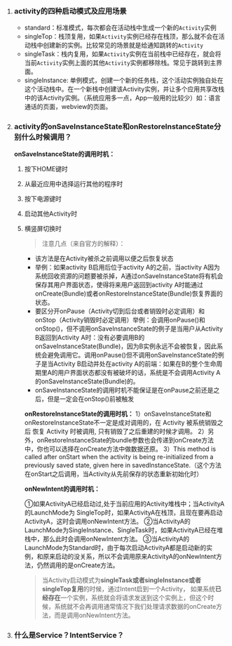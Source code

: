 1. ### activity的四种启动模式及应用场景

    - standard：标准模式，每次都会在活动栈中生成一个新的`Activity`实例
    - singleTop：栈顶复用，如果`Activity`实例已经存在栈顶，那么就不会在活动栈中创建新的实例。比较常见的场景就是给通知跳转的`Activity`
    - singleTask：栈内复用，如果`Activity`实例在当前栈中已经存在，就会将当前`Activity`实例上面的其他`Activity`实例都移除栈。常见于跳转到主界面。
    - singleInstance: 单例模式，创建一个新的任务栈，这个活动实例独自处在这个活动栈中。在一个新栈中创建该Activity实例，并让多个应用共享改栈中的该Activity实例。（系统应用多一点，App一般用的比较少）如：语言通话的页面，webview的页面。

2. ### activity的onSaveInstanceState和onRestoreInstanceState分别什么时候调用？

      **onSaveInstanceState的调用时机：**
   
   1. 按下HOME键时
   
   1. 从最近应用中选择运行其他的程序时
   
   2. 按下电源键时
   
   3. 启动其他Activity时
   
   4. 横竖屏切换时
   
      > 注意几点（来自官方的解释）：
   
      - 该方法是在Activity被杀之前调用以便之后恢复状态
      - 举例：如果activity B启用后位于activity A的之前，当activity A因为系统回收资源的问题要被杀掉，A通过onSaveInstanceState将有机会保存其用户界面状态，使得将来用户返回到activity A时能通过onCreate(Bundle)或者onRestoreInstanceState(Bundle)恢复界面的状态。
      - 要区分开onPause（Activity切到后台或者销毁时必定调用）和onStop（Activity销毁时必定调用）举例：会调用onPause()和onStop()，但不调用onSaveInstanceState的例子是当用户从Activity B返回到Activity A时：没有必要调用B的onSaveInstanceState(Bundle)，因为B实例永远不会被恢复，因此系统会避免调用它。调用onPause()但不调用onSaveInstanceState的例子是当Activity B启动并处在activity A的前端：如果在B的整个生命周期里A的用户界面状态都没有被破坏的话，系统是不会调用Activity A的onSaveInstanceState(Bundle)的。
      - onSaveInstanceState的调用时机不能保证是在onPause之前还是之后，但是一定会在onStop()前被触发
      
      
      
      **onRestoreInstanceState的调用时机：**
      1）onSaveInstanceState和onRestoreInstanceState不一定是成对调用的，在 Activity 被系统销毁之后 恢复 Activity 时被调用, 只有销毁了之后重建的时候才调用。
      2）另外，onRestoreInstanceState的bundle参数也会传递到onCreate方法中，你也可以选择在onCreate方法中做数据还原。
      3）This method is called after onStart when the activity is being re-initialized from a previously saved state, given here in savedInstanceState.（这个方法在onStart之后调用，当Activity从先前保存的状态重新初始化时）

      
      
      **onNewIntent的调用时机：**

      ①如果ActivityA已经启动过,处于当前应用的Activity堆栈中；当ActivityA的LaunchMode为  SingleTop时，如果ActivityA在栈顶，且现在要再启动ActivityA，这时会调用onNewIntent方法。
      ②当ActivityA的LaunchMode为SingleInstance、SingleTask时，如果ActivityA已经在堆栈中，那么此时会调用onNewIntent方法。
      ③当ActivityA的LaunchMode为Standard时，由于每次启动ActivityA都是启动新的实例，和原来启动的没关系，所以不会调用原来ActivityA的onNewIntent方法，仍然调用的是onCreate方法。
      
      > 当Activity启动模式为**singleTask或者singleInstance或者singleTop复用**的时候，通过Intent启到一个Activity，   如果系统**已经存在**一个实例，系统就会将请求发送到这个实例上，但这个时候，系统就不会再调用通常情况下我们处理请求数据的onCreate方法，而是调用onNewIntent方法。

3. ### 什么是Service？IntentService？
